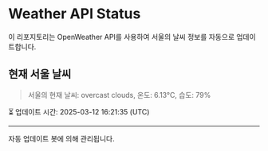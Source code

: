 
# Weather API Status

이 리포지토리는 OpenWeather API를 사용하여 서울의 날씨 정보를 자동으로 업데이트합니다.

## 현재 서울 날씨
> 서울의 현재 날씨: overcast clouds, 온도: 6.13°C, 습도: 79%

⏳ 업데이트 시간: 2025-03-12 16:21:35 (UTC)

---
자동 업데이트 봇에 의해 관리됩니다.
